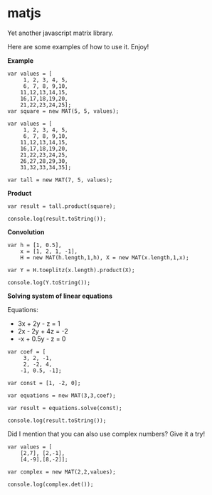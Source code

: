 matjs
=====

Yet another javascript matrix library.

Here are some examples of how to use it. Enjoy!

**Example**

```
var values = [
     1, 2, 3, 4, 5,
     6, 7, 8, 9,10,
    11,12,13,14,15,
    16,17,18,19,20,
    21,22,23,24,25];
var square = new MAT(5, 5, values);

var values = [
     1, 2, 3, 4, 5,
     6, 7, 8, 9,10,
    11,12,13,14,15,
    16,17,18,19,20,
    21,22,23,24,25,
    26,27,28,29,30,
    31,32,33,34,35];

var tall = new MAT(7, 5, values);
```

**Product**
```
var result = tall.product(square);

console.log(result.toString());
```

**Convolution**
```
var h = [1, 0.5],
    x = [1, 2, 1, -1],
    H = new MAT(h.length,1,h), X = new MAT(x.length,1,x);

var Y = H.toeplitz(x.length).product(X);

console.log(Y.toString());
```

**Solving system of linear equations**

Equations:
* 3x + 2y -  z =  1
* 2x - 2y + 4z = -2
* -x + 0.5y - z =  0

```
var coef = [
     3, 2, -1, 
     2, -2, 4, 
    -1, 0.5, -1]; 
    
var const = [1, -2, 0];
    
var equations = new MAT(3,3,coef);

var result = equations.solve(const);

console.log(result.toString());
```

Did I mention that you can also use complex numbers? Give it a try!

```
var values = [
    [2,7], [2,-1], 
    [4,-9],[8,-2]];

var complex = new MAT(2,2,values);

console.log(complex.det());
```

